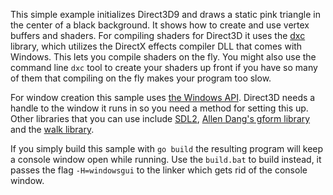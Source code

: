This simple example initializes Direct3D9 and draws a static pink triangle in
the center of a black background. It shows how to create and use vertex buffers
and shaders. For compiling shaders for Direct3D it uses the
[dxc](https://github.com/gonutz/dxc) library, which utilizes the DirectX
effects compiler DLL that comes with Windows. This lets you compile shaders on
the fly. You might also use the command line `dxc` tool to create your shaders
up front if you have so many of them that compiling on the fly makes your
program too slow.

For window creation this sample uses
[the Windows API](https://github.com/gonutz/w32). Direct3D needs a handle to
the window it runs in so you need a method for setting this up. Other libraries
that you can use include [SDL2](https://github.com/veandco/go-sdl2),
[Allen Dang's gform library](https://github.com/AllenDang/gform) and the
[walk library](https://github.com/lxn/walk).

If you simply build this sample with `go build` the resulting program will keep
a console window open while running. Use the `build.bat` to build instead, it
passes the flag `-H=windowsgui` to the linker which gets rid of the console
window.

